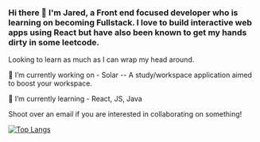 ### Hi there 👋 I'm Jared, a Front end focused developer who is learning on becoming Fullstack. I love to build interactive web apps using React but have also been known to get my hands dirty in some leetcode.
Looking to learn as much as I can wrap my head around. 

🔭 I’m currently working on - Solar -- A study/workspace application aimed to boost your workspace.

🌱 I’m currently learning - React, JS, Java 

Shoot over an email if you are interested in collaborating on something!

[![Top Langs](https://github-readme-stats.vercel.app/api/top-langs/?username=jaserino&hide_progress=false&layout=compact&theme=onedark)](https://github.com/anuraghazra/github-readme-stats)

<!--
**jaserino/jaserino** is a ✨ _special_ ✨ repository because its `README.md` (this file) appears on your GitHub profile.

Here are some ideas to get you started:

- 🔭 I’m currently working on ...
- 🌱 I’m currently learning ...
- 👯 I’m looking to collaborate on ...
- 🤔 I’m looking for help with ...
- 💬 Ask me about ...
- 📫 How to reach me: ...
- 😄 Pronouns: ...
- ⚡ Fun fact: ...
-->
